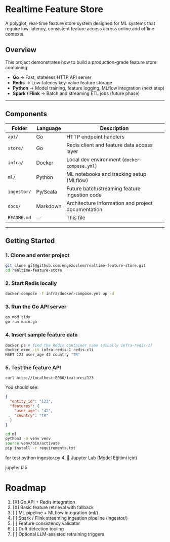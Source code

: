 # Realtime Feature Store

A polyglot, real-time feature store system designed for ML systems that require low-latency, consistent feature access
across online and offline contexts.

## Overview

This project demonstrates how to build a production-grade feature store combining:

- **Go** → Fast, stateless HTTP API server
- **Redis** → Low-latency key-value feature storage
- **Python** → Model training, feature logging, MLflow integration (next step)
- **Spark / Flink** → Batch and streaming ETL jobs (future phase)

---

## Components

| Folder      | Language | Description                                        |
|-------------|----------|----------------------------------------------------|
| `api/`      | Go       | HTTP endpoint handlers                             |
| `store/`    | Go       | Redis client and feature data access layer         |
| `infra/`    | Docker   | Local dev environment (`docker-compose.yml`)       |
| `ml/`       | Python   | ML notebooks and tracking setup (MLflow)           |
| `ingestor/` | Py/Scala | Future batch/streaming feature ingestion code      |
| `docs/`     | Markdown | Architecture information and project documentation |
| `README.md` | —        | This file                                          |

---

## Getting Started

### 1. Clone and enter project

```bash
git clone git@github.com:engezozlem/realtime-feature-store.git
cd realtime-feature-store
```

### 2. Start Redis locally

``` bash
docker-compose -f infra/docker-compose.yml up -d
```

### 3. Run the Go API server

``` bash
go mod tidy
go run main.go
```

### 4. Insert sample feature data

``` bash
docker ps # find the Redis container name (usually infra-redis-1)
docker exec -it infra-redis-1 redis-cli
HSET 123 user_age 42 country "TR"
```

### 5. Test the feature API

``` http request
curl http://localhost:8080/features/123
```

You should see:

``` json
{
  "entity_id": "123",
  "features": {
    "user_age": "42",
    "country": "TR"
  }
}
```

``` bash
cd ml
python3 -m venv venv
source venv/bin/activate
pip install -r requirements.txt
```

for test
python ingestor.py
4. 🧠 Jupyter Lab (Model Eğitimi için)


jupyter lab


# Roadmap

1. [X] Go API + Redis integration
2. [X] Basic feature retrieval with fallback
3. [ ] ML pipeline + MLflow integration (ml/)
4. [ ] Spark / Flink streaming ingestion pipeline (ingestor/)
5. [ ] Feature consistency validator
6. [ ] Drift detection tooling
7. [ ] Optional LLM-assisted retraining triggers


